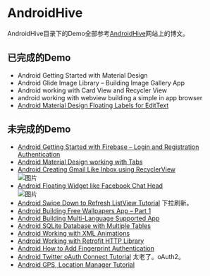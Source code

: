 # AndroidHive

AndroidHive目录下的Demo全部参考[AndroidHive](http://www.androidhive.info)网站上的博文。

## 已完成的Demo

- Android Getting Started with Material Design
- Android Glide Image Library – Building Image Gallery App
- Android working with Card View and Recycler View
- android working with webview building a simple in app browser
- [Android Material Design Floating Labels for EditText](http://www.androidhive.info/2015/09/android-material-design-floating-labels-for-edittext/)  


## 未完成的Demo

- [Android Getting Started with Firebase – Login and Registration Authentication](http://www.androidhive.info/2016/06/android-getting-started-firebase-simple-login-registration-auth/)  
- [Android Material Design working with Tabs](http://www.androidhive.info/2015/09/android-material-design-working-with-tabs/)  
- [Android Creating Gmail Like Inbox using RecyclerView](http://www.androidhive.info/2017/02/android-creating-gmail-like-inbox-using-recyclerview/)  
![图片](http://www.androidhive.info/wp-content/uploads/2017/02/demo-gif-high-resolution.gif)
- [Android Floating Widget like Facebook Chat Head](http://www.androidhive.info/2016/11/android-floating-widget-like-facebook-chat-head/)  
![图片](http://www.androidhive.info/wp-content/uploads/2016/11/android-floating-chat-widget-like-facebook.gif)  
- [Android Swipe Down to Refresh ListView Tutorial](http://www.androidhive.info/2015/05/android-swipe-down-to-refresh-listview-tutorial/) 下拉刷新。
- [Android Building Free Wallpapers App – Part 1](http://www.androidhive.info/2014/08/android-building-free-wallpapers-app-part-1/)  
- [Android Building Multi-Language Supported App](http://www.androidhive.info/2014/07/android-building-multi-language-supported-app/)  
- [Android SQLite Database with Multiple Tables](http://www.androidhive.info/2013/09/android-sqlite-database-with-multiple-tables/)  
- [Android Working with XML Animations](http://www.androidhive.info/2013/06/android-working-with-xml-animations/)  
- [Android Working with Retrofit HTTP Library](http://www.androidhive.info/2016/05/android-working-with-retrofit-http-library/)  
- [Android How to Add Fingerprint Authentication](http://www.androidhive.info/2016/11/android-add-fingerprint-authentication/)  
- [Android Twitter oAuth Connect Tutorial](http://www.androidhive.info/2012/09/android-twitter-oauth-connect-tutorial/) 太老了。oAuth2。
- [Android GPS, Location Manager Tutorial](http://www.androidhive.info/2012/07/android-gps-location-manager-tutorial/)  


